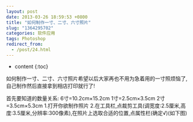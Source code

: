 ```yaml
---
layout: post
date: 2013-03-26 18:59:53 +0800
title: "如何制作一寸、二寸、六寸照片"
slug: "1364295702"
categories: 软件应用
tags: Photoshop
redirect_from:
  - /post/24.html
---
```

* content
{:toc}

如何制作一寸、二寸、六寸照片希望以后大家再也不用为急着用的一寸照烦恼了,自己制作然后直接拿到相店打印就行了!
<!--more-->

首先要知道的数量关系:
6寸=10.2cm×15.2cm
1寸=2.5cm×3.5cm
2寸=3.5cm×5.3cm
1.打开你欲制作照片
2.在工具栏,点裁剪工具(调宽度:2.5厘米,高度:3.5厘米,分辨率:300像素),在照片上选取合适的位置,点属性栏(确定√)(如下图)
